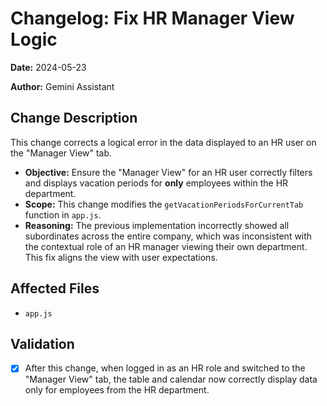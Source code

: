 # Changelog: Fix HR Manager View Logic

**Date:** 2024-05-23

**Author:** Gemini Assistant

## Change Description

This change corrects a logical error in the data displayed to an HR user on the "Manager View" tab.

-   **Objective:** Ensure the "Manager View" for an HR user correctly filters and displays vacation periods for **only** employees within the HR department.
-   **Scope:** This change modifies the `getVacationPeriodsForCurrentTab` function in `app.js`.
-   **Reasoning:** The previous implementation incorrectly showed all subordinates across the entire company, which was inconsistent with the contextual role of an HR manager viewing their own department. This fix aligns the view with user expectations.

## Affected Files

-   `app.js`

## Validation

-   [x] After this change, when logged in as an HR role and switched to the "Manager View" tab, the table and calendar now correctly display data only for employees from the HR department.
